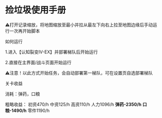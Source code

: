 <!-- markdownlint-disable MD033 MD041 -->

# 捡垃圾使用手册

⚠️打开记录缩放，将地图缩放至最小并拉从最左下向右上拉至地图边缘后手动运行一次再开始脚本

如何运行

1.进入【认知裂变IV-EX】并部署梯队后开始运行

2.直接在主界面/战斗页面开始运行



   ⚠️注意！以此方式开始任务，会自动部署第一梯队，可在设置页自选部署梯队

关卡收益

消耗：弹药，口粮

粗略收益：
初资470/h    中资125/h     高资110/h
人力1096/h   **弹药-2350/h**     **口粮-1490/h**    零件1190/h  
